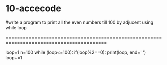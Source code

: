 # 10-accecode
#write a program to print all the even numbers till 100 by adjucent using while loop

=========================================================================================

loop=1
n=100
while (loop<=100):
    if(loop%2==0):
        print(loop, end=' ')
    loop+=1
